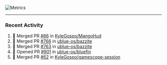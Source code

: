 ![Metrics](https://metrics.lecoq.io/KyleGospo?template=classic&base=header%2C%20activity%2C%20community%2C%20repositories%2C%20metadata&base.indepth=false&base.hireable=false&base.skip=false&config.timezone=America%2FLos_Angeles)

---
### Recent Activity
<!--START_SECTION:activity-->
1. 🎉 Merged PR [#86](https://github.com/KyleGospo/MangoHud/pull/86) in [KyleGospo/MangoHud](https://github.com/KyleGospo/MangoHud)
2. 🎉 Merged PR [#766](https://github.com/ublue-os/bazzite/pull/766) in [ublue-os/bazzite](https://github.com/ublue-os/bazzite)
3. 🎉 Merged PR [#763](https://github.com/ublue-os/bazzite/pull/763) in [ublue-os/bazzite](https://github.com/ublue-os/bazzite)
4. 💪 Opened PR [#901](https://github.com/ublue-os/bluefin/pull/901) in [ublue-os/bluefin](https://github.com/ublue-os/bluefin)
5. 🎉 Merged PR [#62](https://github.com/KyleGospo/gamescope-session/pull/62) in [KyleGospo/gamescope-session](https://github.com/KyleGospo/gamescope-session)
<!--END_SECTION:activity-->
